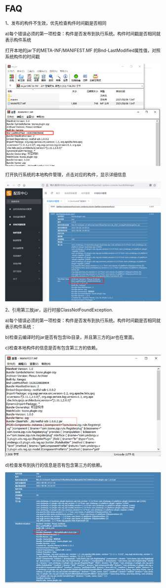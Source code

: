# FAQ

1、发布的构件不生效，优先检查构件时间戳是否相同

a\)每个错误必须的第一项检查：构件是否发布到执行系统。构件时间戳是否相同就表示构件系统

打开本地的jar下的META-INF/MANIFEST.MF 的Bnd-LastModified属性值，对照系统构件的时间戳

![&#x672C;&#x5730;&#x6784;&#x4EF6;](../../.gitbook/assets/image%20%2839%29.png)

打开执行系统的本地构件管理，点击对应的构件，显示详细信息

![&#x7CFB;&#x7EDF;&#x751F;&#x6548;&#x7684;&#x6784;&#x4EF6;](../../.gitbook/assets/image%20%2837%29.png)

2、引用第三放jar，运行时报ClassNotFoundException.

a\)每个错误必须的第一项检查：构件是否发布到执行系统。构件时间戳是否相同就表示构件系统：

b\)检查云编译时的jar是否有包含lib目录，并且第三方的jar也在里面。

c\)检查本地构件的信息是否有包含第三方的依赖。

![&#x4F9D;&#x8D56;&#x4E86;&#x7B2C;&#x4E09;&#x65B9;&#x7684;jar](../../.gitbook/assets/image%20%2838%29.png)

d\)检查发布到执行的信息是否有包含第三方的依赖。

![&#x4F9D;&#x8D56;&#x7B2C;3&#x65B9;&#x5C5E;&#x6027;&#x4FE1;&#x606F;](../../.gitbook/assets/image%20%2840%29.png)

